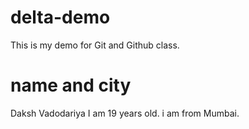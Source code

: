 # delta-demo
This is my demo for Git and Github class.

# name and city
Daksh Vadodariya
I am 19 years old.
i am from Mumbai.
